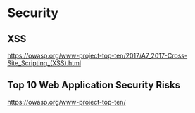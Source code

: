 # Security

## XSS

https://owasp.org/www-project-top-ten/2017/A7_2017-Cross-Site_Scripting_(XSS).html

## Top 10 Web Application Security Risks

https://owasp.org/www-project-top-ten/
